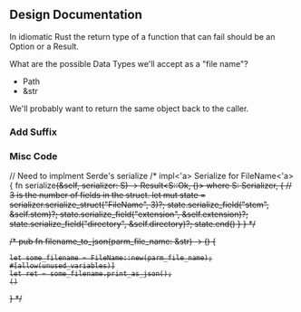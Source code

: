 ## Design Documentation

In idiomatic Rust the return type of a function that can fail should be an Option or a Result.

What are the possible Data Types we'll accept as a "file name"?
* Path
* &str

We'll probably want to return the same object back to the caller.


### Add Suffix


### Misc Code
// Need to implment Serde's serialize
/*
impl<'a> Serialize for FileName<'a> {
    fn serialize<S>(&self, serializer: S) -> Result<S::Ok, ()>
    where
        S: Serializer,
    {
        // 3 is the number of fields in the struct.
        let mut state = serializer.serialize_struct("FileName", 3)?;
        state.serialize_field("stem", &self.stem)?;
        state.serialize_field("extension", &self.extension)?;
        state.serialize_field("directory", &self.directory)?;
        state.end()
    }
}
*/


/*
pub fn filename_to_json(parm_file_name: &str) -> () {

    let some_filename = FileName::new(parm_file_name);
    #[allow(unused_variables)]
    let ret = some_filename.print_as_json();
    ()
}
*/